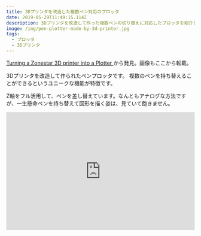 ```yaml
---
title: 3Dプリンタを改造した複数ペン対応のプロッタ
date: 2019-05-29T11:49:15.114Z
description: 3Dプリンタを改造して作った複数ペンの切り替えに対応したプロッタを紹介します。
image: /img/pen-plotter-made-by-3d-printer.jpg
tags:
  - プロッタ
  - 3Dプリンタ
---
```

[Turning a Zonestar 3D printer into a Plotter
](https://homofaciens.de/technics-machines-3D-printer-Zonestar-Plotter_en.htm)から発見。画像もここから転載。

3Dプリンタを改造して作られたペンプロッタです。
複数のペンを持ち替えることができるというユニークな機能が特徴です。

Z軸をフル活用して、ペンを差し替えています。なんともアナログな方法ですが、一生懸命ペンを持ち替えて図形を描く姿は、見ていて飽きません。

<iframe width="100%" height="315" src="https://www.youtube.com/embed/4M-6UJb5Zg0" frameborder="0" allow="accelerometer; autoplay; clipboard-write; encrypted-media; gyroscope; picture-in-picture" allowfullscreen></iframe>
